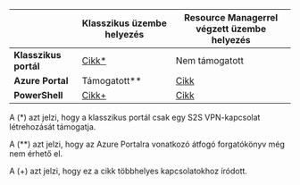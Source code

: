 |  | **Klasszikus üzembe helyezés**  | **Resource Managerrel végzett üzembe helyezés** |
|----------------------------------------|--------------|----------------------|
| **Klasszikus portál**                     |[Cikk*](../articles/vpn-gateway/vpn-gateway-site-to-site-create.md) |  Nem támogatott |
| **Azure Portal**                       | Támogatott**              | [Cikk](vpn-gateway-howto-site-to-site-resource-manager-portal.md)|
| **PowerShell**               |[Cikk+](..articles/vpn-gateway/vpn-gateway-multi-site.md)          | [Cikk](..articles/vpn-gateway/vpn-gateway-create-site-to-site-rm-powershell.md)| 

A (*) azt jelzi, hogy a klasszikus portál csak egy S2S VPN-kapcsolat létrehozását támogatja.

A (**) azt jelzi, hogy az Azure Portalra vonatkozó átfogó forgatókönyv még nem érhető el.

A (+) azt jelzi, hogy ez a cikk többhelyes kapcsolatokhoz íródott.



<!--HONumber=Sep16_HO4-->


